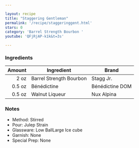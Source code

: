 ```yaml
---

layout: recipe
title: "Staggering Gentleman"
permalink: '/recipe/staggeringgent.html'
stars: 0
category: 'Barrel Strength Bourbon '
youtube: 'QFjRjAP-k1k&t=3s'

---
```


### Ingredients

| Amount  | Ingredient               | Brand        |
| -----: | ----------------------- | --------------- |
|   2 oz | Barrel Strength Bourbon | Stagg Jr.       |
| 0.5 oz | Bénédictine             | Bénédictine DOM |
| 0.5 oz | Walnut Liqueur          | Nux Alpina      |

### Notes

- Method: Stirred
- Pour: Julep Strain
- Glassware: Low BallLarge Ice cube
- Garnish: None
- Special Prep: None

